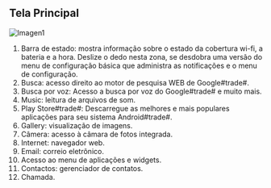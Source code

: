 ## Tela Principal

![Imagen1](http://static.energysistem.com/images/manuals/39530/53707eb01dbf1.jpg)

1. Barra de estado: mostra informação sobre o estado da cobertura wi-fi, a bateria e a hora. Deslize o dedo nesta zona,
se desdobra uma versão do menu de configuração básica que administra as notificações e o menu de configuração.
2. Busca: acesso direito ao motor de pesquisa WEB de Google#trade#.
3. Busca por voz: Acesso a busca por voz do Google#trade# e muito mais.
4. Music: leitura de arquivos de som.
5. Play Store#trade#: Descarregue as melhores e mais populares aplicações para seu sistema Android#trade#.
6. Gallery: visualização de imagens.
7. Câmera: acesso à câmara de fotos integrada.
8. Internet: navegador web.
9. Email: correio eletrônico.
10. Acesso ao menu de aplicações e widgets.
11. Contactos: gerenciador de contatos.
12. Chamada.
